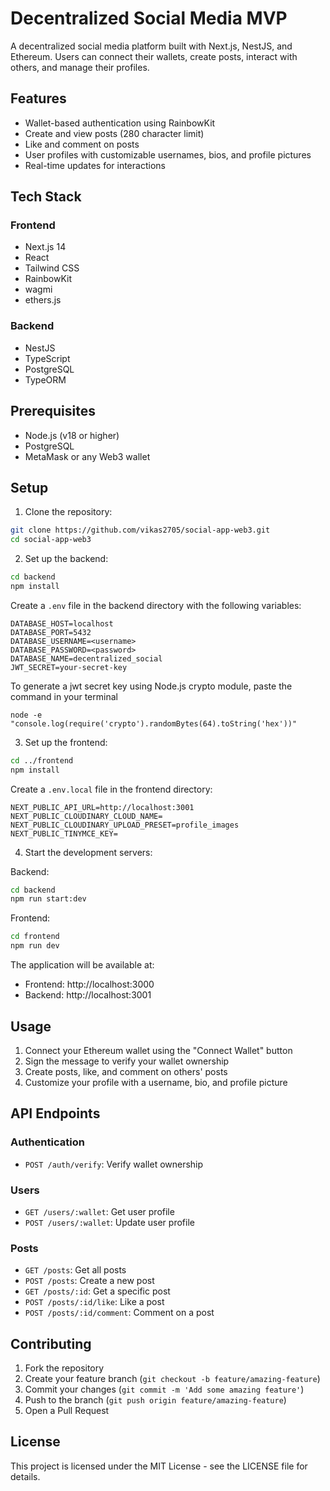 # Decentralized Social Media MVP

A decentralized social media platform built with Next.js, NestJS, and Ethereum. Users can connect their wallets, create posts, interact with others, and manage their profiles.

## Features

- Wallet-based authentication using RainbowKit
- Create and view posts (280 character limit)
- Like and comment on posts
- User profiles with customizable usernames, bios, and profile pictures
- Real-time updates for interactions

## Tech Stack

### Frontend

- Next.js 14
- React
- Tailwind CSS
- RainbowKit
- wagmi
- ethers.js

### Backend

- NestJS
- TypeScript
- PostgreSQL
- TypeORM

## Prerequisites

- Node.js (v18 or higher)
- PostgreSQL
- MetaMask or any Web3 wallet

## Setup

1. Clone the repository:

```bash
git clone https://github.com/vikas2705/social-app-web3.git
cd social-app-web3
```

2. Set up the backend:

```bash
cd backend
npm install
```

Create a `.env` file in the backend directory with the following variables:

```
DATABASE_HOST=localhost
DATABASE_PORT=5432
DATABASE_USERNAME=<username>
DATABASE_PASSWORD=<password>
DATABASE_NAME=decentralized_social
JWT_SECRET=your-secret-key
```

To generate a jwt secret key using Node.js crypto module, paste the command in your terminal

```
node -e "console.log(require('crypto').randomBytes(64).toString('hex'))"
```

3. Set up the frontend:

```bash
cd ../frontend
npm install
```

Create a `.env.local` file in the frontend directory:

```
NEXT_PUBLIC_API_URL=http://localhost:3001
NEXT_PUBLIC_CLOUDINARY_CLOUD_NAME=
NEXT_PUBLIC_CLOUDINARY_UPLOAD_PRESET=profile_images
NEXT_PUBLIC_TINYMCE_KEY=
```

4. Start the development servers:

Backend:

```bash
cd backend
npm run start:dev
```

Frontend:

```bash
cd frontend
npm run dev
```

The application will be available at:

- Frontend: http://localhost:3000
- Backend: http://localhost:3001

## Usage

1. Connect your Ethereum wallet using the "Connect Wallet" button
2. Sign the message to verify your wallet ownership
3. Create posts, like, and comment on others' posts
4. Customize your profile with a username, bio, and profile picture

## API Endpoints

### Authentication

- `POST /auth/verify`: Verify wallet ownership

### Users

- `GET /users/:wallet`: Get user profile
- `POST /users/:wallet`: Update user profile

### Posts

- `GET /posts`: Get all posts
- `POST /posts`: Create a new post
- `GET /posts/:id`: Get a specific post
- `POST /posts/:id/like`: Like a post
- `POST /posts/:id/comment`: Comment on a post

## Contributing

1. Fork the repository
2. Create your feature branch (`git checkout -b feature/amazing-feature`)
3. Commit your changes (`git commit -m 'Add some amazing feature'`)
4. Push to the branch (`git push origin feature/amazing-feature`)
5. Open a Pull Request

## License

This project is licensed under the MIT License - see the LICENSE file for details.
